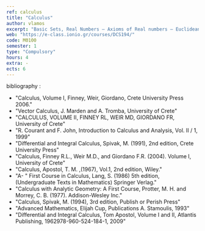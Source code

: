 ```yaml
---
ref: calculus
title: "Calculus"
author: vlamos
excerpt: "Basic Sets, Real Numbers – Axioms of Real numbers – Euclidean spaces, Sequences, Monotony, Subsequence, Convergence, Numerical Series, Convergence Criteria: Absolute and Relative Convergence, Telescopic Series, Limit, Continuity, Derivative, Basic Theorems of Differential Calculus, Convexity, Taylor Theorem, Taylor Series, Power series, Integral, Beta and Gamma Functions, Applications of Integrals, Differential Equations, Functions of several Variables,  Limit and Continuity – Partial Derivative, Extrema, Completion, Multiple Integration, Change of Variables, Fourier Theory, FFT."
web: "https://e-class.ionio.gr/courses/DCS194/"
code: ΜΘ100
semester: 1
type: "Compulsory"
hours: 4
extra: -
ects: 6
---
```



bibliography : 
 - "Calculus, Volume I, Finney, Weir, Giordano, Crete University Press 2006."
 - "Vector Calculus, J. Marden and A. Tromba, University of Crete"
 - "CALCULUS, VOLUME II, FINNEY RL, WEIR MD, GIORDANO FR, University of Crete"
 - "R. Courant and F. John, Introduction to Calculus and Analysis, Vol. II / 1, 1999"
 - "Differential and Integral Calculus, Spivak, M. (1991), 2nd edition, Crete University Press"
 - "Calculus, Finney R.L., Weir M.D., and Giordano F.R. (2004). Volume I, University of Crete"
 - "Calculus, Apostol, T. M. ,(1967), Vol.1, 2nd edition, Wiley."
 - "A- " First Course in Calculus, Lang, S. (1986) 5th edition, (Undergraduate Texts in Mathematics) Springer Verlag."
 - "Calculus with Analytic Geometry: A First Course, Protter, M. H. and Morrey, C. B. (1977). Addison-Wesley Inc."
 - "Calculus, Spivak, M. (1994), 3rd edition, Publish or Perish Press"
 - "Advanced Mathematics, Elijah Cup, Publications A. Stamoulis, 1993"
 - "Differential and Integral Calculus, Tom Apostol, Volume I and II, Atlantis Publishing, 1962978-960-524-184-1, 2009"
  

